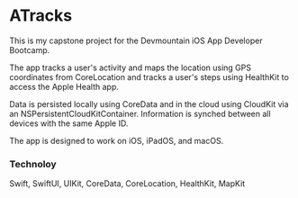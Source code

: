 # ATracks

This is my capstone project for the Devmountain iOS App Developer Bootcamp.

The app tracks a user's activity and maps the location using GPS coordinates from CoreLocation and tracks a user's steps using HealthKit to access the Apple Health app.

Data is persisted locally using CoreData and in the cloud using CloudKit via an NSPersistentCloudKitContainer. Information is synched between all devices with the same Apple ID.

The app is designed to work on iOS, iPadOS, and macOS.

### Technoloy

Swift, SwiftUI, UIKit, CoreData, CoreLocation, HealthKit, MapKit

